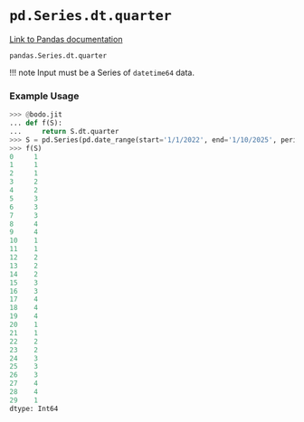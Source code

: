 # `pd.Series.dt.quarter`

[Link to Pandas documentation](https://pandas.pydata.org/docs/reference/api/pandas.Series.dt.quarter.html#pandas.Series.dt.quarter)

`pandas.Series.dt.quarter`

!!! note
Input must be a Series of `datetime64` data.

### Example Usage

```py
>>> @bodo.jit
... def f(S):
...     return S.dt.quarter
>>> S = pd.Series(pd.date_range(start='1/1/2022', end='1/10/2025', periods=30))
>>> f(S)
0     1
1     1
2     1
3     2
4     2
5     3
6     3
7     3
8     4
9     4
10    1
11    1
12    2
13    2
14    2
15    3
16    3
17    4
18    4
19    4
20    1
21    1
22    2
23    2
24    3
25    3
26    3
27    4
28    4
29    1
dtype: Int64
```
